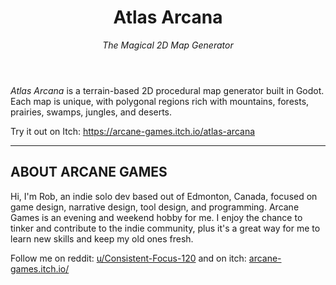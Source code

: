 <header>

<!--
  <<< Author notes: Course header >>>
  Include a 1280×640 image, course title in sentence case, and a concise description in emphasis.
  In your repository settings: enable template repository, add your 1280×640 social image, auto delete head branches.
  Add your open source license, GitHub uses MIT license.
-->

# Atlas Arcana
_The Magical 2D Map Generator_

</header>

_Atlas Arcana_ is a terrain-based 2D procedural map generator built in Godot. Each map is unique, with polygonal regions rich with mountains, forests, prairies, swamps, jungles, and deserts.

Try it out on Itch: https://arcane-games.itch.io/atlas-arcana

<footer>

<!--
  <<< Author notes: Footer >>>
  Add a link to get support, GitHub status page, code of conduct, license link.
-->

---

## ABOUT ARCANE GAMES

Hi, I'm Rob, an indie solo dev based out of Edmonton, Canada, focused on game design, narrative design, tool design, and programming. Arcane Games is an evening and weekend hobby for me. I enjoy the chance to tinker and contribute to the indie community, plus it's a great way for me to learn new skills and keep my old ones fresh.

Follow me on reddit: [u/Consistent-Focus-120](https://www.reddit.com/user/Consistent-Focus-120/) and on itch: [arcane-games.itch.io/
](https://arcane-games.itch.io/)

</footer>
